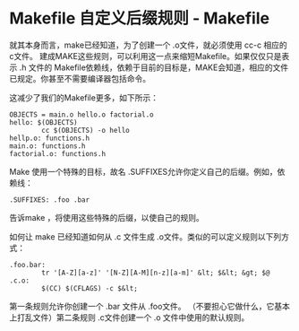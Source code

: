 # Makefile 自定义后缀规则 - Makefile

就其本身而言，make已经知道，为了创建一个 .o文件，就必须使用 cc-c 相应的c文件。 建成MAKE这些规则，可以利用这一点来缩短Makefile。如果仅仅只是表示 .h 文件的 Makefile依赖线，依赖于目前的目标是，MAKE会知道，相应的文件已规定。你甚至不需要编译器包括命令。

这减少了我们的Makefile更多，如下所示：



```
OBJECTS = main.o hello.o factorial.o
hello: $(OBJECTS)
        cc $(OBJECTS) -o hello
hellp.o: functions.h
main.o: functions.h 
factorial.o: functions.h 

```



Make 使用一个特殊的目标，故名 .SUFFIXES允许你定义自己的后缀。例如，依赖线：



```
.SUFFIXES: .foo .bar
```



告诉make ，将使用这些特殊的后缀，以使自己的规则。

如何让 make 已经知道如何从 .c 文件生成 .o文件。类似的可以定义规则以下列方式：



```
.foo.bar:
        tr '[A-Z][a-z]' '[N-Z][A-M][n-z][a-m]' &lt; $&lt; &gt; $@
.c.o:
        $(CC) $(CFLAGS) -c $&lt;

```



第一条规则允许你创建一个 .bar 文件从 .foo文件。 （不要担心它做什么，它基本上打乱文件）第二条规则 .c文件创建一个 .o 文件中使用的默认规则。

 